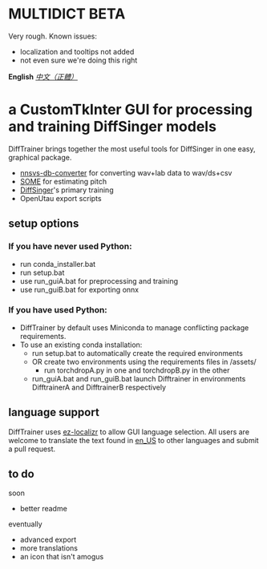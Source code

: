 # MULTIDICT BETA
Very rough. 
Known issues:
- localization and tooltips not added
- not even sure we're doing this right

**English** *[中文（正體）](./README-zh.md)*

# a CustomTkInter GUI for processing and training DiffSinger models
DiffTrainer brings together the most useful tools for DiffSinger in one easy, graphical package.
- [nnsvs-db-converter](https://github.com/UtaUtaUtau/nnsvs-db-converter) for converting wav+lab data to wav/ds+csv
- [SOME](https://github.com/openvpi/SOME) for estimating pitch
- [DiffSinger](https://github.com/openvpi/DiffSinger)'s primary training
- OpenUtau export scripts
## setup options
### If you have never used Python:
- run conda_installer.bat
- run setup.bat
- use run_guiA.bat for preprocessing and training
- use run_guiB.bat for exporting onnx

### If you have used Python:
- DiffTrainer by default uses Miniconda to manage conflicting package requirements.
- To use an existing conda installation:
  - run setup.bat to automatically create the required environments
  - OR create two environments using the requirements files in /assets/
    - run torchdropA.py in one and torchdropB.py in the other
  - run_guiA.bat and run_guiB.bat launch Difftrainer in environments DifftrainerA and DifftrainerB respectively


## language support
DiffTrainer uses [ez-localizr](https://github.com/spicytigermeat/ez-localizr/tree/main) to allow GUI language selection. All users are welcome to translate the text found in [en_US](/strings/en_US.yaml) to other languages and submit a pull request.

## to do
soon
- better readme

eventually
- advanced export
- more translations
- an icon that isn't amogus
